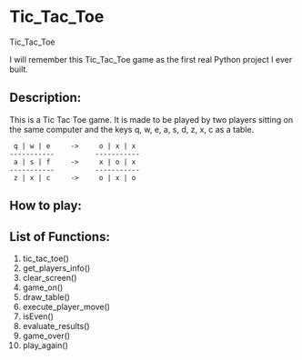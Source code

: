 # Tic_Tac_Toe
Tic_Tac_Toe

I will remember this Tic_Tac_Toe game as the first real Python project I ever built.

Description:
-------------
This is a Tic Tac Toe game. It is made to be played by two players sitting on the same computer
and the keys q, w, e, a, s, d, z, x, c as a table.

     q | w | e     ->     o | x | x
    -----------          -----------                                                 
     a | s | f     ->     x | o | x  
    -----------          -----------    
     z | x | c     ->     o | x | o                                             
                                                   
How to play:
------------ 

List of Functions:
------------------
1. tic_tac_toe()
2. get_players_info()
3. clear_screen()
4. game_on()
5. draw_table()
6. execute_player_move()
7. isEven()
8. evaluate_results()
9. game_over()
10. play_again()

